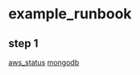 # example_runbook

## step 1
[aws_status](https://console.transposit.com/mc/t/yoko-test-mc-team/actions/aws_status)
[mongodb](https://console.transposit.com/mc/t/yoko-test-mc-team/actions/mongodb)